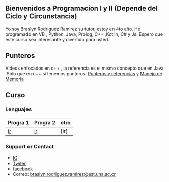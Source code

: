 ## Bienvenidos a Programacion I y II (Depende del Ciclo y Circunstancia)
Yo soy Braslyn Rodriguez Ramirez su tutor, estoy en 4to año. He programado en VB , Python, Java, Prolog, C++ ,Kotlin, C# y Js.
Espero que este curso sea interesante y divertido para usted.

## Punteros

Videos enfocados en c++ , la referencia es el mismo concepto que en Java .Solo que en c++ si tenemos punteros.
[Punteros y referencias](https://youtu.be/tb2XSRJjUbU) y 
[Manejo de Memoria](https://youtu.be/DKG8surY3zg)

## Curso

### Lenguajes

| Progra 1 | Progra 2 | otro |
| --------------- | --------------- | ------------ |
| [ir](https://braslyn.github.io/Progra1/Ejercicios/) | [ir](https://braslyn.github.io/progra2/Ejercicios/) | [ir] |


### Support or Contact

- [IG](https://www.instagram.com/braslynrodriguez/)
- [Twiter](https://twitter.com/_Brazza__)
- [facebook](https://www.facebook.com/braslyn.rodriguez.5/)
- Correo: braslyn.rodriguez.ramirez@est.una.ac.cr
